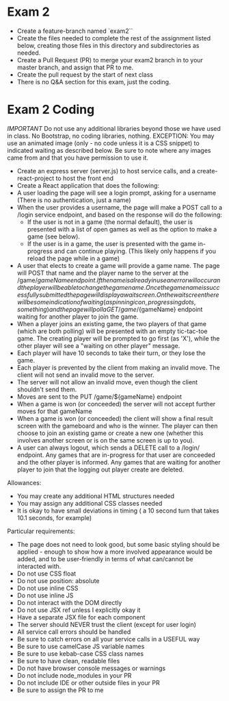 # Exam 2

* Create a feature-branch named `exam2``
* Create the files needed to complete the rest of the assignment listed below, creating those files in this directory and subdirectories as needed.
* Create a Pull Request (PR) to merge your exam2 branch in to your master branch, and assign that PR to me.
* Create the pull request by the start of next class
* There is no Q&A section for this exam, just the coding.

# Exam 2 Coding

*IMPORTANT* Do not use any additional libraries beyond those we have used in class.  No Bootstrap, no coding libraries, nothing.  EXCEPTION: You may use an animated image (only - no code unless it is a CSS snippet) to indicated waiting as described below.  Be sure to note where any images came from and that you have permission to use it.

* Create an express server (server.js) to host service calls, and a create-react-project to host the front end
* Create a React application that does the following:
* A user loading the page will see a login prompt, asking for a username (There is no authentication, just a name)
* When the user provides a username, the page will make a POST call to a /login service endpoint, and based on the response will do the following:
    * If the user is not in a game (the normal default), the user is presented with a list of open games as well as the option to make a game (see below).
    * If the user is in a game, the user is presented with the game in-progress and can continue playing.   (This likely only happens if you reload the page while in a game)
* A user that elects to create a game will provide a game name.  The page will POST that name and the player name to the server at the /game/${gameName} endpoint.  If the name is already in use an error will occur and the player will be able to change the game name.  Once the game name is successfully submitted the page will display a wait screen.  On the wait screen there will be some indication of waiting (a spinning icon, progressing dots, something) and the page will poll a GET /game/${gameName} endpoint waiting for another player to join the game.
* When a player joins an existing game, the two players of that game (which are both polling) will be presented with an empty tic-tac-toe game.  The creating player will be prompted to go first (as 'X'), while the other player will see a "waiting on other player" message.
* Each player will have 10 seconds to take their turn, or they lose the game.
* Each player is prevented by the client from making an invalid move.  The client will not send an invalid move to the server.
* The server will not allow an invalid move, even though the client shouldn't send them.
* Moves are sent to the PUT /game/${gameName} endpoint
* When a game is won (or conceeded) the server will not accept further moves for that gameName
* When a game is won (or conceeded) the client will show a final result screen with the gameboard and who is the winner.  The player can then choose to join an existing game or create a new one (whether this involves another screen or is on the same screen is up to you).
* A user can always logout, which sends a DELETE call to a /login/ endpoint.  Any games that are in-progress for that user are conceeded and the other player is informed.  Any games that are waiting for another player to join that the logging out player create are deleted.


Allowances:
* You may create any additional HTML structures needed
* You may assign any additional CSS classes needed
* It is okay to have small deviations in timing ( a 10 second turn that takes 10.1 seconds, for example)

Particular requirements:
* The page does not need to look good, but some basic styling should be applied - enough to show how a more involved appearance would be added, and to be user-friendly in terms of what can/cannot be interacted with.
* Do not use CSS float
* Do not use position: absolute
* Do not use inline CSS
* Do not use inline JS
* Do not interact with the DOM directly
* Do not use JSX ref unless I explicitly okay it
* Have a separate JSX file for each component
* The server should NEVER trust the client (except for user login)
* All service call errors should be handled
* Be sure to catch errors on all your service calls in a USEFUL way
* Be sure to use camelCase JS variable names
* Be sure to use kebab-case CSS class names
* Be sure to have clean, readable files
* Do not have browser console messages or warnings
* Do not include node_modules in your PR
* Do not include IDE or other outside files in your PR 
* Be sure to assign the PR to me
